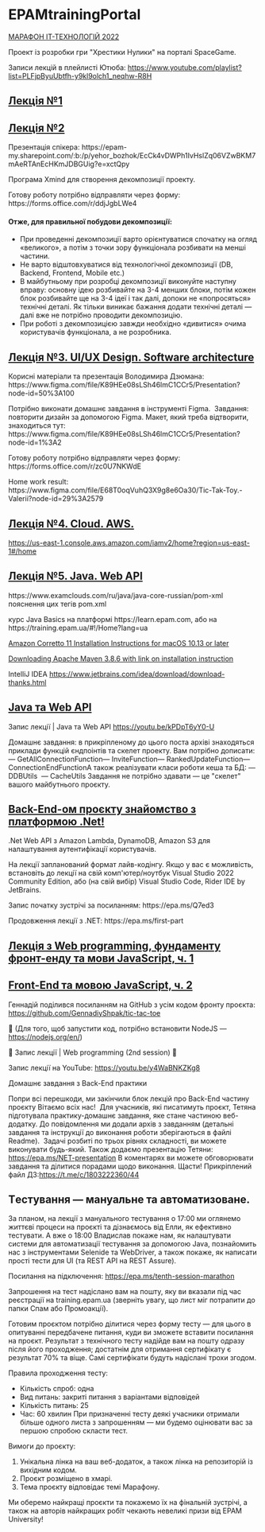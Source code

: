 # EPAMtrainingPortal

[МАРАФОН ІТ-ТЕХНОЛОГІЙ 2022](https://training.epam.ua/Events/Details/4?utm_source=dou&utm_medium=calendar&utm_campaign=it-marathon&lang=ua)

Проект із розробки гри "Хрестики Нулики" на порталі SpaceGame.

Записи лекцій в плейлисті Ютюба: https://www.youtube.com/playlist?list=PLFjpByuUbtfh-y9kl9olch1_neqhw-R8H

## [Лекція №1](https://epa.ms/first-session-marathon)

## [Лекція №2](https://epa.ms/second-session-marathon)
<p>
Презентація спікера: https://epam-my.sharepoint.com/:b:/p/yehor_bozhok/EcCk4vDWPh1IvHslZq06VZwBKM7mAeRTAnEcHKmJDBGUig?e=xctQpy
</p>
<p>Програма Xmind для створення декомпозиції проекту.</p>
<p>
Готову роботу потрібно відправляти через форму: https://forms.office.com/r/ddjJgbLWe4
</p>

#### Отже, для правильної побудови декомпозиції: 
- При проведенні декомпозиції варто орієнтуватися спочатку на огляд «великого», а потім з точки зору функціонала розбивати на менші частини.
- Не варто відштовхуватися від технологічної декомпозиції (DB, Backend, Frontend, Mobile etc.)
- В майбутньому при розробці декомпозиції виконуйте наступну вправу: основну ідею розбивайте на 3-4 менших блоки, потім кожен блок розбивайте ще на 3-4 ідеї і так далі, допоки не «попросяться» технічні деталі. Як тільки виникає бажання додати технічні деталі — далі вже не потрібно проводити декомпозицію.
- При роботі з декомпозицією завжди необхідно «дивитися» очима користувачів функціонала, а не розробника.





## [Лекція №3. UI/UX Design. Software architecture](https://epa.ms/third-session-marathon)
<p>Корисні матеріали та презентація Володимира Дзюмана:
https://www.figma.com/file/K89HEe08sLSh46lmC1CCr5/Presentation?node-id=50%3A100 
</p>
<p>Потрібно виконати домашнє завдання в інструменті Figma. 
Завдання: повторити дизайн за допомогою Figma. Макет, який треба відтворити, знаходиться тут: https://www.figma.com/file/K89HEe08sLSh46lmC1CCr5/Presentation?node-id=1%3A2
</p>
<p>
Готову роботу потрібно відправляти через форму: https://forms.office.com/r/zc0U7NKWdE
</p>
<p>
Home work result:
https://www.figma.com/file/E68T0oqVuhQ3X9g8e6Oa30/Tic-Tak-Toy.-Valerii?node-id=29%3A2579
</p>

## [Лекція №4. Cloud. AWS.](https://epa.ms/fourth-session-marathon)
https://us-east-1.console.aws.amazon.com/iamv2/home?region=us-east-1#/home

## [Лекція №5. Java. Web API](https://epa.ms/fifth-session-marathon)
<p>
https://www.examclouds.com/ru/java/java-core-russian/pom-xml пояснення цих тегів pom.xml
</p>
<p>
курс Java Basics на платформі https://learn.epam.com, або на https://training.epam.ua/#!/Home?lang=ua
</p>
<p>

[Amazon Corretto 11 Installation Instructions for macOS 10.13 or later](https://docs.aws.amazon.com/corretto/latest/corretto-11-ug/macos-install.html)
</p>

[Downloading Apache Maven 3.8.6 with link on installation instruction](https://maven.apache.org/download.cgi)

IntelliJ IDEA https://www.jetbrains.com/idea/download/download-thanks.html


## [Java та Web API](https://epa.ms/sixth-session-marathon)
Запис лекції | Java та Web API https://youtu.be/kPDpT6yY0-U

Домашнє завдання: в прикріпленому до цього поста архіві знаходяться приклади функцій єндпоінтів та скелет проекту. Вам потрібно дописати:— GetAllConnectionFunction— InviteFunction— RankedUpdateFunction— ConnectionEndFunctionА також реалізувати класи роботи кеша та БД: — DDBUtils  — CacheUtils
Завдання не потрібно здавати — це "скелет" вашого майбутнього проєкту.


## [Back-End-ом проєкту знайомство з платформою .Net!](https://epa.ms/seventh-session-marathon)
<p>.Net Web API з Amazon Lambda, DynamoDB, Amazon S3 для налаштування аутентифікації користувачів.</p>
<p>На лекції запланований формат лайв-кодінгу. Якщо у вас є можливість, встановіть до лекції на свій комп'ютер/ноутбук Visual Studio 2022 Community Edition, або (на свій вибір) Visual Studio Code, Rider IDE by JetBrains.</p>
<p>Запис початку зустрічі за посиланням: https://epa.ms/Q7ed3 </p>

<p>
Продовження лекції з .NET: https://epa.ms/first-part
</p>


## [Лекція з Web programming, фундаменту фронт-енду та мови JavaScript, ч. 1](https://epa.ms/second-part)

## [Front-End та мовою JavaScript, ч. 2](https://epa.ms/ninth-session-marathon)
Геннадій поділився посиланням на GitHub з усім кодом фронту проєкта: https://github.com/GennadiyShpak/tic-tac-toe

👀 (Для того, щоб запустити код, потрібно встановити NodeJS — https://nodejs.org/en/)


🔴 Запис лекції | Web programming (2nd session) 🔴 

Запис лекції на YouTube: https://youtu.be/y4WaBNKZKg8


Домашнє завдання з Back-End практики 

Попри всі перешкоди, ми закінчили блок лекцій про Back-End частину проєкту Вітаємо всіх нас! 
Для учасників, які писатимуть проєкт, Тетяна підготувала практику-домашнє завдання, яке стане частиною веб-додатку. До повідомлення ми додали архів з завданням (детальні завдання та інструкції до виконання роботи зберігаються в файлі Readme). 
 Задачі розбиті по трьох рівнях складності, ви можете виконувати будь-який. Також додаємо презентацію Тетяни: https://epa.ms/NET-presentation
В коментарях ви можете обговорювати завдання та ділитися порадами щодо виконання. Щасти! Прикріплений файл ДЗ:https://t.me/c/1803222360/44


## Tестування — мануальне та автоматизоване.

За планом, на лекції з мануального тестування о 17:00 ми оглянемо життєві процеси на проєкті та дізнаємось від Елли, як ефективно тестувати. А вже о 18:00 Владислав покаже нам, як налаштувати системи для автоматизації тестування за допомогою Java, познайомить нас з інструментами Selenide та WebDriver, а також покаже, як написати прості тести для UI (та REST API на REST Assure).

Посилання на підключення: https://epa.ms/tenth-session-marathon



Запрошення на тест надіслано вам на пошту, яку ви вказали під час реєстрації на training.epam.ua (зверніть увагу, що лист міг потрапити до папки Спам або Промоакції).

Готовим проєктом потрібно ділитися через форму тесту — для цього в опитуванні передбачене питання, куди ви зможете вставити посилання на проєкт. Результат з технічного тесту надійде вам на пошту одразу після його проходження; достатнім для отримання сертифікату є результат 70% та віще. Самі сертифікати будуть надіслані трохи згодом.

Правила проходження тесту:
  * Кількість спроб: одна
  * Вид питань: закриті питання з варіантами відповідей
  * Кількість питань: 25
  * Час: 60 хвилин
При призначенні тесту деякі учасники отримали більше одного листа з запрошенням — ми будемо оцінювати вас за першою спробою скласти тест.

Вимоги до проєкту:
 1. Унікальна лінка на ваш веб-додаток, а також лінка на репозиторій із вихідним кодом.
 2. Проєкт розміщено в хмарі.
 3. Тема проєкту відповідає темі Марафону.

Ми оберемо найкращі проєкти та покажемо їх на фінальній зустрічі, а також на авторів найкращих робіт чекають невеликі призи від EPAM University! 
